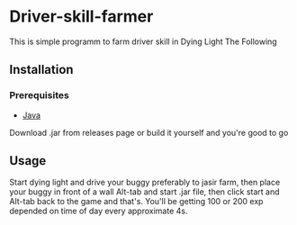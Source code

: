 # Driver-skill-farmer

This is simple programm to farm driver skill in Dying Light The Following

## Installation
### Prerequisites

- [Java](https://www.java.com/en/download/)

Download .jar from releases page or build it yourself and you're good to go

## Usage

Start dying light and drive your buggy preferably to jasir farm, then place your buggy in front of a wall Alt-tab and start .jar file, then click start and Alt-tab back to the game and that's. You'll be getting 100 or 200 exp depended on time of day every approximate 4s.
